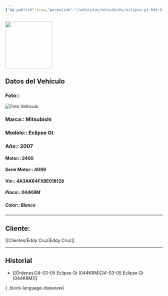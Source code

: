```yaml
---
{"dg-publish":true,"permalink":"/vehiculos/mitsubishi/eclipse-gt-044-krm/","tags":["Mitsubishi"]}
---
```


<img src="https://lh3.googleusercontent.com/d/137fl3TIZ0-PU8b-Pt0bsjclwHub_u78G" width="150">

## Datos del Vehículo 
### Foto:: 
<img src="https://lh3.googleusercontent.com/d/1Cy0VTzLYg8syYOPuC5gmjXtcoG8IEuIW" Alt="Foto Vehiculo">

### Marca:: Mitsubishi 
### Modelo:: Eclipse Gt
### Año:: 2007
#### Motor:: 2400
#### Serie Motor:: 4G69
#### Vin:: 4A3AK64FX8E018128
##### Placa:: 044KRM
##### Color:: Blanco
---

## Cliente:

[[Clientes/Eddy Cruz\|Eddy Cruz]]

---

## Historial

- [[Órdenes/24-03-05 Eclipse Gt (044KRM)\|24-03-05 Eclipse Gt (044KRM)]]

{ .block-language-dataview} 